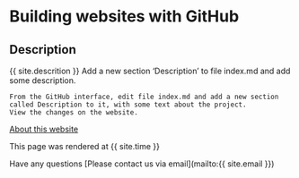 # Building websites with GitHub

## Description

{{ site.descrition }}
Add a new section ‘Description’ to file index.md and add some description.

    From the GitHub interface, edit file index.md and add a new section called Description to it, with some text about the project.
    View the changes on the website.

[About this website](about.md)

This page was rendered at {{ site.time }}

Have any questions [Please contact us via email](mailto:{{ site.email }})


